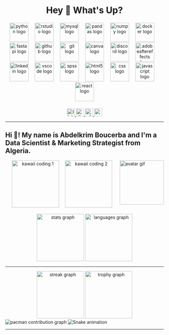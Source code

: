 <h1 align="center">Hey 👋 What's Up?</h1>

###

<div align="center">
  <img src="https://skillicons.dev/icons?i=py" height="60" alt="python logo"  />
  <img width="12" />
  <img src="https://cdn.jsdelivr.net/gh/devicons/devicon/icons/rstudio/rstudio-original.svg" height="60" alt="rstudio logo"  />
  <img width="12" />
  <img src="https://cdn.jsdelivr.net/gh/devicons/devicon/icons/mysql/mysql-original.svg" height="60" alt="mysql logo"  />
  <img width="12" />
  <img src="https://cdn.jsdelivr.net/gh/devicons/devicon/icons/pandas/pandas-original.svg" height="60" alt="pandas logo"  />
  <img width="12" />
  <img src="https://cdn.jsdelivr.net/gh/devicons/devicon/icons/numpy/numpy-original.svg" height="60" alt="numpy logo"  />
  <img width="12" />
  <img src="https://cdn.jsdelivr.net/gh/devicons/devicon/icons/docker/docker-original.svg" height="60" alt="docker logo"  />
  <img width="12" />
  <img src="https://cdn.jsdelivr.net/gh/devicons/devicon/icons/fastapi/fastapi-original.svg" height="60" alt="fastapi logo"  />
  <img width="12" />
  <img src="https://cdn.jsdelivr.net/gh/devicons/devicon/icons/github/github-original.svg" height="60" alt="github logo"  />
  <img width="12" />
  <img src="https://cdn.jsdelivr.net/gh/devicons/devicon/icons/git/git-original.svg" height="60" alt="git logo"  />
  <img width="12" />
  <img src="https://cdn.jsdelivr.net/gh/devicons/devicon/icons/canva/canva-original.svg" height="60" alt="canva logo"  />
  <img width="12" />
  <img src="https://cdn.simpleicons.org/discord/5865F2" height="60" alt="discord logo"  />
  <img width="12" />
  <img src="https://skillicons.dev/icons?i=ae" height="60" alt="adobeaftereffects logo"  />
  <img width="12" />
  <img src="https://skillicons.dev/icons?i=linkedin" height="60" alt="linkedin logo"  />
  <img width="12" />
  <img src="https://skillicons.dev/icons?i=vscode" height="60" alt="vscode logo"  />
  <img width="12" />
  <img src="https://cdn.jsdelivr.net/gh/devicons/devicon/icons/spss/spss-original.svg" height="60" alt="spss logo"  />
  <img width="12" />
  <img src="https://cdn.jsdelivr.net/gh/devicons/devicon/icons/html5/html5-original.svg" height="60" alt="html5 logo"  />
  <img width="12" />
  <img src="https://cdn.jsdelivr.net/gh/devicons/devicon/icons/css3/css3-original.svg" height="60" alt="css logo"  />
  <img width="12" />
  <img src="https://cdn.jsdelivr.net/gh/devicons/devicon/icons/javascript/javascript-original.svg" height="60" alt="javascript logo"  />
  <img width="12" />
  <img src="https://cdn.jsdelivr.net/gh/devicons/devicon/icons/react/react-original.svg" height="60" alt="react logo"  />
</div>

###

<div align="center">
  <a href="https://www.linkedin.com/in/abdelkrim-boucerba-62963331a/" target="_blank">
    <img src="https://img.shields.io/static/v1?message=LinkedIn&logo=linkedin&label=&color=0077B5&logoColor=white&style=for-the-badge" height="25" alt="linkedin logo"  />
  </a>
  <a href="https://discord.com/users/maicro_" target="_blank">
    <img src="https://img.shields.io/static/v1?message=Discord&logo=discord&label=&color=5865F2&logoColor=white&style=for-the-badge" height="25" alt="discord logo"  />
  </a>
  <a href="https://wa.me/213699574674" target="_blank">
    <img src="https://img.shields.io/static/v1?message=WhatsApp&logo=whatsapp&label=&color=25D366&logoColor=white&style=for-the-badge" height="25" alt="whatsapp logo"  />
  </a>
  <a href="mailto:abdelkrim47boucerba@gmail.com" target="_blank">
    <img src="https://img.shields.io/static/v1?message=Gmail&logo=gmail&label=&color=D14836&logoColor=white&style=for-the-badge" height="25" alt="gmail logo"  />
  </a>
</div>

---

<h2 align="left">Hi 👋! My name is Abdelkrim Boucerba and I'm a Data Scientist & Marketing Strategist from Algeria.</h2>

<!-- Avatar on the right (small & clean) -->
<img align="right" height="140" src="https://media.giphy.com/media/v1.Y2lkPTc5MGI3NjExOWUwdWwzOXU4M3JuN3VtMHVyaWYzaHczb3VsdnNsZnl0ajNueGVtbSZlcD12MV9naWZzX3NlYXJjaCZjdD1n/q217GUnfKAmJlFcjBX/giphy.gif" alt="avatar gif"/>

<!-- Two centered kawaii/coding GIFs -->
<div align="center">
  <img height="150" src="https://media.giphy.com/media/v1.Y2lkPWVjZjA1ZTQ3M2RnNWtpbXFzYnAzZGVkZDh0OHQ0aW04cmNucWkzeXRvM2sxZnRqdiZlcD12MV9naWZzX3JlbGF0ZWQmY3Q9Zw/SqMQCnUleC5zuj9BJz/giphy.gif" alt="kawaii coding 1"/>
  <img width="12"/>
  <img height="150" src="https://media.giphy.com/media/v1.Y2lkPWVjZjA1ZTQ3ZjRkN3VyN2Z3YmpkdzVzd3VzaGYyNjJ6c3kyZDB5Y28xaTdvNXVieCZlcD12MV9naWZzX3JlbGF0ZWQmY3Q9Zw/7m9QYSiUeURbKqOfS9/giphy.gif" alt="kawaii coding 2"/>
</div>

<br clear="both"/>

<div align="center">
  <img src="https://github-readme-stats.vercel.app/api?username=maicro24&hide_title=false&hide_rank=false&show_icons=true&include_all_commits=true&count_private=true&disable_animations=false&theme=dracula&locale=en&hide_border=false" height="150" alt="stats graph"  />
  <img src="https://github-readme-stats.vercel.app/api/top-langs?username=maicro24&locale=en&hide_title=false&layout=compact&card_width=320&langs_count=6&theme=dracula&hide_border=false" height="150" alt="languages graph"  />
</div>

---

<div align="center">
  <img src="https://streak-stats.demolab.com?user=maicro24&locale=en&mode=daily&theme=dracula&hide_border=false&border_radius=5" height="150" alt="streak graph"  />
  <img src="https://github-profile-trophy.vercel.app?username=maicro24&theme=dracula&column=-1&row=1&margin-w=8&margin-h=8&no-bg=false&no-frame=false" height="150" alt="trophy graph"  />
</div>

<picture>
  <source media="(prefers-color-scheme: dark)" srcset="https://raw.githubusercontent.com/maicro24/maicro24/output/pacman-contribution-graph-dark.svg">
  <source media="(prefers-color-scheme: light)" srcset="https://raw.githubusercontent.com/maicro24/maicro24/output/pacman-contribution-graph.svg">
  <img alt="pacman contribution graph" src="https://raw.githubusercontent.com/maicro24/maicro24/output/pacman-contribution-graph.svg">
</picture>

<img src="https://raw.githubusercontent.com/maicro24/maicro24/output/snake.svg" alt="Snake animation" />

---
